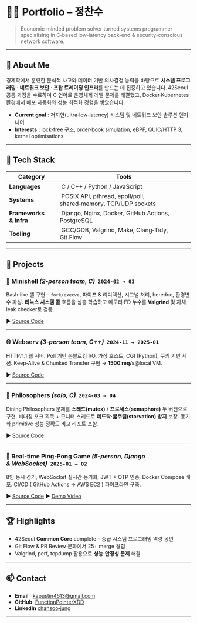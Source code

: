 # 👨‍💻 Portfolio – 정찬수

> Economic‑minded problem solver turned systems programmer – specialising in C‑based low‑latency back‑end & security‑conscious network software.

---

## 👋 About Me

경제학에서 훈련한 분석적 사고와 데이터 기반 의사결정 능력을 바탕으로 **시스템 프로그래밍 · 네트워크 보안 · 프랍 트레이딩 인프라**를 만드는 데 집중하고 있습니다. 42Seoul 공통 과정을 수료하며 C 언어로 운영체제 레벨 문제를 해결했고, Docker·Kubernetes 환경에서 배포 자동화와 성능 최적화 경험을 쌓았습니다.

* **Current goal** : 저지연(ultra‑low‑latency) 시스템 및 네트워크 보안 솔루션 엔지니어
* **Interests** : lock‑free 구조, order‑book simulation, eBPF, QUIC/HTTP 3, kernel optimisations

---

## 🔧 Tech Stack

|  Category              |  Tools                                                          |
| ---------------------- | --------------------------------------------------------------- |
| **Languages**          |  C / C++ / Python / JavaScript                                  |
| **Systems**            |  POSIX API, pthread, epoll/poll, shared‑memory, TCP/UDP sockets |
| **Frameworks & Infra** |  Django, Nginx, Docker, GitHub Actions, PostgreSQL              |
| **Tooling**            |  GCC/GDB, Valgrind, Make, Clang‑Tidy, Git Flow                  |

---

## 📂 Projects

### 🐚 Minishell *(2‑person team, C)*  `2024‑02 → 03`

Bash‑like 셸 구현 – `fork/execve`, 파이프 & 리디렉션, 시그널 처리, heredoc, 환경변수 파싱. **리눅스 시스템 콜** 흐름을 심층 학습하고 메모리·FD 누수를 **Valgrind** 및 자체 leak checker로 검증.

▶ [Source Code](https://github.com/FunctionPointerXDD/minishell)

---

### 🌐 Webserv *(3‑person team, C++)*  `2024‑11 → 2025‑01`

HTTP/1.1 웹 서버. Poll 기반 논블로킹 I/O, 가상 호스트, CGI (Python), 쿠키 기반 세션. Keep‑Alive & Chunked Transfer 구현 → **1500 req/s**@local VM. 

▶ [Source Code](https://github.com/FunctionPointerXDD/webserv)

---

### 🍴 Philosophers *(solo, C)*  `2024‑03 → 04`

Dining Philosophers 문제를 **스레드(mutex)** / **프로세스(semaphore)** 두 버전으로 구현. 비대칭 포크 획득 + 모니터 스레드로 **데드락·굶주림(starvation) 방지** 보장. 동기화 primitive 성능·정확도 비교 리포트 포함.

▶ [Source Code](https://github.com/FunctionPointerXDD/philosophers)

---

### 🏓 Real‑time Ping‑Pong Game *(5‑person, Django & WebSocket)*  `2025‑01 → 02`

8인 동시 경기, WebSocket 실시간 동기화, JWT + OTP 인증, Docker Compose 배포. CI/CD ( GitHub Actions → AWS EC2 ) 파이프라인 구축.

▶ [Source Code](https://github.com/FunctionPointerXDD/pingpong)
▶ [Demo Video](https://youtu.be/your-demo)

---

## 🏆 Highlights

* 42Seoul **Common Core** complete – 중급 시스템 프로그래밍 역량 공인
* Git Flow & PR Review 문화에서 25+ merge 경험
* Valgrind, perf, tcpdump 활용으로 **성능·안정성 문제** 해결 

---

## 📫 Contact

* **Email**   [kapustin4613@gmail.com](mailto:kapustin4613@gmail.com)
* **GitHub**  [FunctionPointerXDD](https://github.com/FunctionPointerXDD)
* **LinkedIn** [chansoo‑jung](https://www.linkedin.com/in/chansoo-jung-a73617331/)

---
